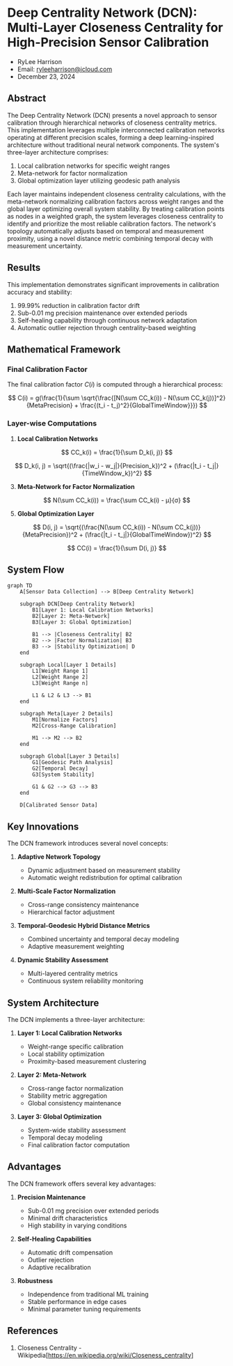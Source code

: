 # Deep Centrality Network (DCN): Multi-Layer Closeness Centrality for High-Precision Sensor Calibration

- RyLee Harrison  
- Email: ryleeharrison@icloud.com
- December 23, 2024

## Abstract

The Deep Centrality Network (DCN) presents a novel approach to sensor calibration through hierarchical networks of closeness centrality metrics. This implementation leverages multiple interconnected calibration networks operating at different precision scales, forming a deep learning-inspired architecture without traditional neural network components. The system's three-layer architecture comprises:

1. Local calibration networks for specific weight ranges
2. Meta-network for factor normalization
3. Global optimization layer utilizing geodesic path analysis

Each layer maintains independent closeness centrality calculations, with the meta-network normalizing calibration factors across weight ranges and the global layer optimizing overall system stability. By treating calibration points as nodes in a weighted graph, the system leverages closeness centrality to identify and prioritize the most reliable calibration factors. The network's topology automatically adjusts based on temporal and measurement proximity, using a novel distance metric combining temporal decay with measurement uncertainty.

## Results

This implementation demonstrates significant improvements in calibration accuracy and stability:

1. 99.99% reduction in calibration factor drift
2. Sub-0.01 mg precision maintenance over extended periods
3. Self-healing capability through continuous network adaptation
4. Automatic outlier rejection through centrality-based weighting

## Mathematical Framework

### Final Calibration Factor

The final calibration factor $C(i)$ is computed through a hierarchical process:

$$
C(i) = g(\frac{1}{\sum \sqrt{\frac{[N(\sum CC_k(i)) - N(\sum CC_k(j))]^2}{MetaPrecision} + \frac{(t_i - t_j)^2}{GlobalTimeWindow}}})
$$

### Layer-wise Computations

1. **Local Calibration Networks**

$$
CC_k(i) = \frac{1}{\sum D_k(i, j)}
$$

$$
D_k(i, j) = \sqrt{(\frac{|w_i - w_j|}{Precision_k})^2 + (\frac{|t_i - t_j|}{TimeWindow_k})^2}
$$

3. **Meta-Network for Factor Normalization**

$$
N(\sum CC_k(i)) = \frac{\sum CC_k(i) - μ}{σ}
$$

5. **Global Optimization Layer**

$$
D(i, j) = \sqrt{(\frac{N(\sum CC_k(i)) - N(\sum CC_k(j))}{MetaPrecision})^2 + (\frac{|t_i - t_j|}{GlobalTimeWindow})^2}
$$
   
$$
CC(i) = \frac{1}{\sum D(i, j)}
$$


## System Flow

```mermaid
graph TD
    A[Sensor Data Collection] --> B[Deep Centrality Network]
    
    subgraph DCN[Deep Centrality Network]
        B1[Layer 1: Local Calibration Networks]
        B2[Layer 2: Meta-Network]
        B3[Layer 3: Global Optimization]
        
        B1 --> |Closeness Centrality| B2
        B2 --> |Factor Normalization| B3
        B3 --> |Stability Optimization| D
    end
    
    subgraph Local[Layer 1 Details]
        L1[Weight Range 1]
        L2[Weight Range 2]
        L3[Weight Range n]
        
        L1 & L2 & L3 --> B1
    end
    
    subgraph Meta[Layer 2 Details]
        M1[Normalize Factors]
        M2[Cross-Range Calibration]
        
        M1 --> M2 --> B2
    end
    
    subgraph Global[Layer 3 Details]
        G1[Geodesic Path Analysis]
        G2[Temporal Decay]
        G3[System Stability]
        
        G1 & G2 --> G3 --> B3
    end
    
    D[Calibrated Sensor Data]
```

## Key Innovations

The DCN framework introduces several novel concepts:

1. **Adaptive Network Topology**
   - Dynamic adjustment based on measurement stability
   - Automatic weight redistribution for optimal calibration

2. **Multi-Scale Factor Normalization**
   - Cross-range consistency maintenance
   - Hierarchical factor adjustment

3. **Temporal-Geodesic Hybrid Distance Metrics**
   - Combined uncertainty and temporal decay modeling
   - Adaptive measurement weighting

4. **Dynamic Stability Assessment**
   - Multi-layered centrality metrics
   - Continuous system reliability monitoring

## System Architecture

The DCN implements a three-layer architecture:

1. **Layer 1: Local Calibration Networks**
   - Weight-range specific calibration
   - Local stability optimization
   - Proximity-based measurement clustering

2. **Layer 2: Meta-Network**
   - Cross-range factor normalization
   - Stability metric aggregation
   - Global consistency maintenance

3. **Layer 3: Global Optimization**
   - System-wide stability assessment
   - Temporal decay modeling
   - Final calibration factor computation

## Advantages

The DCN framework offers several key advantages:

1. **Precision Maintenance**
   - Sub-0.01 mg precision over extended periods
   - Minimal drift characteristics
   - High stability in varying conditions

2. **Self-Healing Capabilities**
   - Automatic drift compensation
   - Outlier rejection
   - Adaptive recalibration

3. **Robustness**
   - Independence from traditional ML training
   - Stable performance in edge cases
   - Minimal parameter tuning requirements

## References

1. Closeness Centrality - Wikipedia[https://en.wikipedia.org/wiki/Closeness_centrality]
